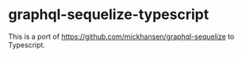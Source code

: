# graphql-sequelize-typescript

This is a port of https://github.com/mickhansen/graphql-sequelize to Typescript.
